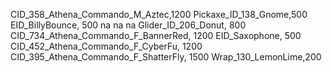 CID_358_Athena_Commando_M_Aztec,1200
Pickaxe_ID_138_Gnome,500 
EID_BillyBounce, 500
na
na
na
Glider_ID_206_Donut, 800
CID_734_Athena_Commando_F_BannerRed, 1200
EID_Saxophone, 500
CID_452_Athena_Commando_F_CyberFu, 1200
CID_395_Athena_Commando_F_ShatterFly, 1500
Wrap_130_LemonLime,200